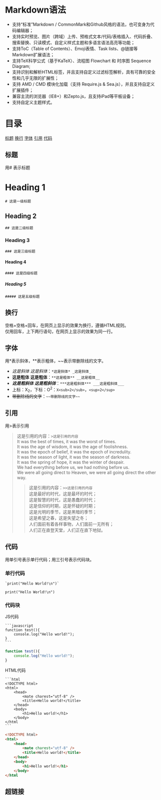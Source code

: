 # Markdown语法
- 支持“标准”Markdown / CommonMark和Github风格的语法，也可变身为代码编辑器；
- 支持实时预览、图片（跨域）上传、预格式文本/代码/表格插入、代码折叠、搜索替换、只读模式、自定义样式主题和多语言语法高亮等功能；
- 支持ToC（Table of Contents）、Emoji表情、Task lists、@链接等Markdown扩展语法；
- 支持TeX科学公式（基于KaTeX）、流程图 Flowchart 和 时序图 Sequence Diagram;
- 支持识别和解析HTML标签，并且支持自定义过滤标签解析，具有可靠的安全性和几乎无限的扩展性；
- 支持 AMD / CMD 模块化加载（支持 Require.js & Sea.js），并且支持自定义扩展插件；
- 兼容主流的浏览器（IE8+）和Zepto.js，且支持iPad等平板设备；
- 支持自定义主题样式。
# 目录
[标题](https://github.com/Leanna-Lee/MyNotes#%E6%A0%87%E9%A2%98)
[换行](https://github.com/Leanna-Lee/MyNotes#%E6%8D%A2%E8%A1%8C)
[字体](https://github.com/Leanna-Lee/MyNotes#%E5%AD%97%E4%BD%93)
[引用](https://github.com/Leanna-Lee/MyNotes#%E5%BC%95%E7%94%A8)
[代码](https://github.com/Leanna-Lee/MyNotes#%E4%BB%A3%E7%A0%81)

## 标题
用# 表示标题
# Heading 1
`# 这是一级标题`
## Heading 2
`## 这是二级标题`
### Heading 3
`### 这是三级标题`
#### Heading 4
`#### 这是四级标题`
##### Heading 5
`##### 这是五级标题`
## 换行
空格+空格+回车，在网页上显示的效果为换行，遵循HTML规则。  
仅用回车，上下两行语句，在网页上显示的效果为同一行。
## 字体
用*表示斜体，**表示粗体，~~表示带删除线的文字。
- *这是斜体* _这是斜体_：`*这是斜体* _这是斜体_`  
- **这是粗体** __这是粗体__：`**这是粗体** __这是粗体__`  
- ***这是粗斜体*** ___这是粗斜体___：`***这是粗斜体*** ___这是粗斜体___`  
- 上标：X<sub>2</sub>，下标：O<sup>2</sup>：`X<sub>2</sub>`，`<sup>2</sup>`  
- ~~带删除线的文字~~：`~~带删除线的文字~~`
## 引用
用>表示引用
>这是引用的内容：`>这是引用的内容`  
It was the best of times, it was the worst of times.  
It was the age of wisdom, it was the age of foolishness.  
It was the epoch of belief, it was the epoch of incredulity.  
It was the season of light, it was the season of darkness.  
It was the spring of hope, it was the winter of despair.   
We had everything before us, we had nothing before us.  
We were all going direct to Heaven, we were all going direct the other way.  
>>这是引用的内容：`>>这是引用的内容`  
这是最好的时代，这是最坏的时代；  
这是智慧的时代，这是愚蠢的时代；  
这是信仰的时期，这是怀疑的时期；  
这是光明的季节，这是黑暗的季节；  
这是希望之春，这是失望之冬；  
人们面前有着各样事物，人们面前一无所有；  
人们正在直登天堂，人们正在直下地狱。
## 代码
用单引号表示单行代码；用三引号表示代码块。
### 单行代码
```
`print("Hello World!\n")`
```
`print("Hello World!\n")`
### 代码块   
JS代码
````
```javascript
function test(){
    console.log("Hello world!");
}
```
````
```javascript
function test(){
    console.log("Hello world!");
}
```
HTML代码
````
```html
<!DOCTYPE html>
<html>
    <head>
        <mate charest="utf-8" />
        <title>Hello world!</title>
    </head>
    <body>
        <h1>Hello world!</h1>
    </body>
</html
```
````
```html
<!DOCTYPE html>
<html>
    <head>
        <mate charest="utf-8" />
        <title>Hello world!</title>
    </head>
    <body>
        <h1>Hello world!</h1>
    </body>
</html
```
## 超链接


